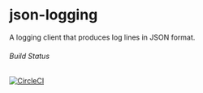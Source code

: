 # json-logging
A logging client that produces log lines in JSON format.

###### Build Status
[![CircleCI](https://circleci.com/gh/marwamc/json-logging/tree/master.svg?style=svg)](https://circleci.com/gh/marwamc/json-logging/tree/master)
